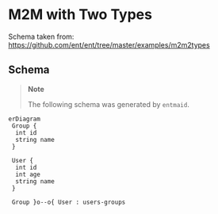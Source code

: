 # M2M with Two Types

Schema taken from: https://github.com/ent/ent/tree/master/examples/m2m2types

## Schema

> **Note**
>
> The following schema was generated by `entmaid`.

<!-- #start:entmaid -->
```mermaid
erDiagram
 Group {
  int id
  string name
 }

 User {
  int id
  int age
  string name
 }

 Group }o--o{ User : users-groups

```
<!-- #end:entmaid -->